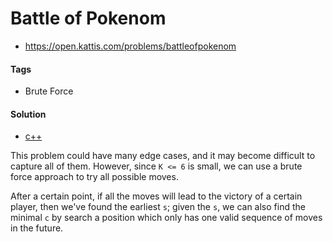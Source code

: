 Battle of Pokenom
=================
- https://open.kattis.com/problems/battleofpokenom

#### Tags
- Brute Force

#### Solution
- [c++](battleofpokenom.cpp)

This problem could have many edge cases, and it may become difficult to capture
all of them. However, since `K <= 6` is small, we can use a brute force
approach to try all possible moves.

After a certain point, if all the moves will lead to the victory of a certain
player, then we've found the earliest `s`; given the `s`, we can also find the
minimal `c` by search a position which only has one valid sequence of moves in
the future.
